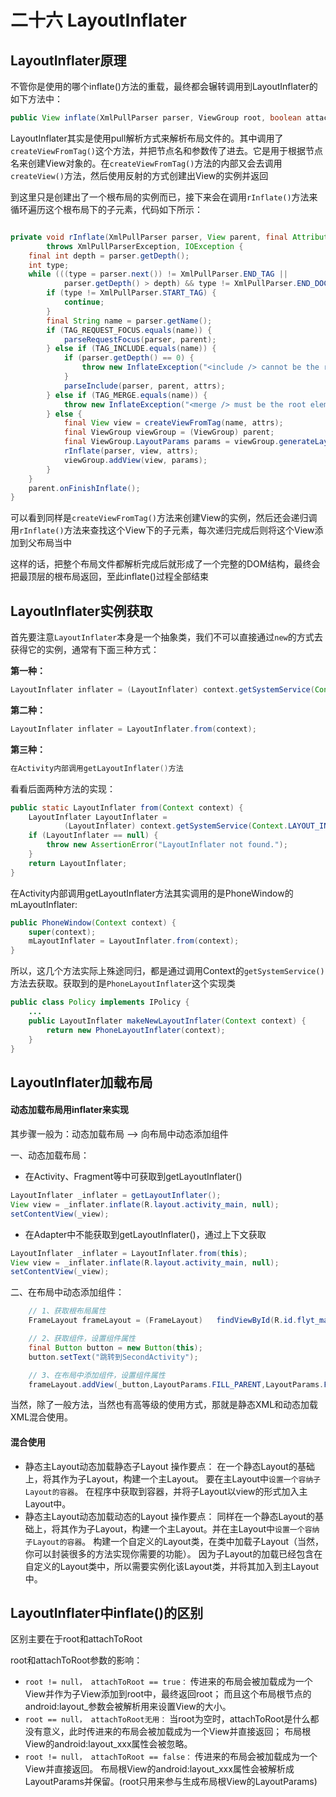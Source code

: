 # 二十六 LayoutInflater

## LayoutInflater原理

不管你是使用的哪个inflate()方法的重载，最终都会辗转调用到LayoutInflater的如下方法中：

```java
public View inflate(XmlPullParser parser, ViewGroup root, boolean attachToRoot) {}
```

LayoutInflater其实是使用pull解析方式来解析布局文件的。其中调用了`createViewFromTag()`这个方法，并把节点名和参数传了进去。它是用于根据节点名来创建View对象的。在`createViewFromTag()`方法的内部又会去调用`createView()`方法，然后使用反射的方式创建出View的实例并返回

到这里只是创建出了一个根布局的实例而已，接下来会在调用`rInflate()`方法来循环遍历这个根布局下的子元素，代码如下所示：

```java

private void rInflate(XmlPullParser parser, View parent, final AttributeSet attrs)
        throws XmlPullParserException, IOException {
    final int depth = parser.getDepth();
    int type;
    while (((type = parser.next()) != XmlPullParser.END_TAG ||
            parser.getDepth() > depth) && type != XmlPullParser.END_DOCUMENT) {
        if (type != XmlPullParser.START_TAG) {
            continue;
        }
        final String name = parser.getName();
        if (TAG_REQUEST_FOCUS.equals(name)) {
            parseRequestFocus(parser, parent);
        } else if (TAG_INCLUDE.equals(name)) {
            if (parser.getDepth() == 0) {
                throw new InflateException("<include /> cannot be the root element");
            }
            parseInclude(parser, parent, attrs);
        } else if (TAG_MERGE.equals(name)) {
            throw new InflateException("<merge /> must be the root element");
        } else {
            final View view = createViewFromTag(name, attrs);
            final ViewGroup viewGroup = (ViewGroup) parent;
            final ViewGroup.LayoutParams params = viewGroup.generateLayoutParams(attrs);
            rInflate(parser, view, attrs);
            viewGroup.addView(view, params);
        }
    }
    parent.onFinishInflate();
}
```

可以看到同样是`createViewFromTag()`方法来创建View的实例，然后还会递归调用`rInflate()`方法来查找这个View下的子元素，每次递归完成后则将这个View添加到父布局当中

这样的话，把整个布局文件都解析完成后就形成了一个完整的DOM结构，最终会把最顶层的根布局返回，至此inflate()过程全部结束

## LayoutInflater实例获取

首先要注意`LayoutInflater`本身是一个抽象类，我们不可以直接通过`new`的方式去获得它的实例，通常有下面三种方式：

**第一种：**

```java
LayoutInflater inflater = (LayoutInflater) context.getSystemService(Context.LAYOUT_INFLATER_SERVICE);
```

**第二种：**

```java
LayoutInflater inflater = LayoutInflater.from(context); 
```

**第三种：**

```java
在Activity内部调用getLayoutInflater()方法
```

看看后面两种方法的实现：

```java
public static LayoutInflater from(Context context) {
    LayoutInflater LayoutInflater =
            (LayoutInflater) context.getSystemService(Context.LAYOUT_INFLATER_SERVICE);
    if (LayoutInflater == null) {
        throw new AssertionError("LayoutInflater not found.");
    }
    return LayoutInflater;
}
```

在Activity内部调用getLayoutInflater方法其实调用的是PhoneWindow的mLayoutInflater:

```java
public PhoneWindow(Context context) {
    super(context);
    mLayoutInflater = LayoutInflater.from(context);
}
```

所以，这几个方法实际上殊途同归，都是通过调用Context的`getSystemService()`方法去获取。获取到的是`PhoneLayoutInflater`这个实现类

```java
public class Policy implements IPolicy {
    ...
    public LayoutInflater makeNewLayoutInflater(Context context) {
        return new PhoneLayoutInflater(context);
    }
}
```

## LayoutInflater加载布局

#### 动态加载布局用inflater来实现

其步骤一般为：动态加载布局 –> 向布局中动态添加组件

一、动态加载布局：

- 在Activity、Fragment等中可获取到getLayoutInflater()

```java
LayoutInflater _inflater = getLayoutInflater();
View view = _inflater.inflate(R.layout.activity_main, null);
setContentView(_view);
```

- 在Adapter中不能获取到getLayoutInflater()，通过上下文获取

```java
LayoutInflater _inflater = LayoutInflater.from(this);
View view = _inflater.inflate(R.layout.activity_main, null);
setContentView(_view);
```

二、在布局中动态添加组件：

```java
    // 1、获取根布局属性
    FrameLayout frameLayout = (FrameLayout)   findViewById(R.id.flyt_main);

    // 2、获取组件，设置组件属性
    final Button button = new Button(this);
    button.setText("跳转到SecondActivity");

    // 3、在布局中添加组件，设置组件属性
    frameLayout.addView(_button,LayoutParams.FILL_PARENT,LayoutParams.FILL_PARENT);
```

当然，除了一般方法，当然也有高等级的使用方式，那就是静态XML和动态加载XML混合使用。

#### 混合使用

- 静态主Layout动态加载静态子Layout 
  操作要点： 
  在一个静态Layout的基础上，将其作为子Layout，构建一个主Layout。 
  要在主Layout中`设置一个容纳子Layout的容器`。 
  在程序中获取到容器，并将子Layout以view的形式加入主Layout中。
- 静态主Layout动态加载动态的Layout 
  操作要点： 
  同样在一个静态Layout的基础上，将其作为子Layout，构建一个主Layout。并在主Layout中`设置一个容纳子Layout的容器`。 
  构建一个自定义的Layout类，在类中加载子Layout（当然，你可以封装很多的方法实现你需要的功能）。 
  因为子Layout的加载已经包含在自定义的Layout类中，所以需要实例化该Layout类，并将其加入到主Layout中。

## LayoutInflater中inflate()的区别

区别主要在于root和attachToRoot

root和attachToRoot参数的影响：

- `root != null， attachToRoot == true：`
   传进来的布局会被加载成为一个View并作为子View添加到root中，最终返回root；
   而且这个布局根节点的android:layout_参数会被解析用来设置View的大小。
- `root == null， attachToRoot无用：`
   当root为空时，attachToRoot是什么都没有意义，此时传进来的布局会被加载成为一个View并直接返回；
   布局根View的android:layout_xxx属性会被忽略。
- `root != null， attachToRoot == false：`
   传进来的布局会被加载成为一个View并直接返回。
   布局根View的android:layout_xxx属性会被解析成LayoutParams并保留。(root只用来参与生成布局根View的LayoutParams)
